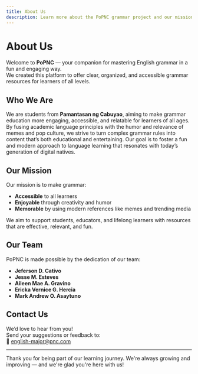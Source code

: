 ```yaml
---
title: About Us
description: Learn more about the PoPNC grammar project and our mission.
---
```


# About Us

Welcome to **PoPNC** — your companion for mastering English grammar in a fun and engaging way.  
We created this platform to offer clear, organized, and accessible grammar resources for learners of all levels.

## Who We Are

We are students from **Pamantasan ng Cabuyao**, aiming to make grammar education more engaging, accessible, and relatable for learners of all ages. By fusing academic language principles with the humor and relevance of memes and pop culture, we strive to turn complex grammar rules into content that’s both educational and entertaining. Our goal is to foster a fun and modern approach to language learning that resonates with today’s generation of digital natives.

## Our Mission

Our mission is to make grammar:

- **Accessible** to all learners
- **Enjoyable** through creativity and humor
- **Memorable** by using modern references like memes and trending media

We aim to support students, educators, and lifelong learners with resources that are effective, relevant, and fun.

## Our Team

PoPNC is made possible by the dedication of our team:

- **Jeferson D. Cativo**
- **Jesse M. Esteves**
- **Aileen Mae A. Gravino**
- **Ericka Vernice G. Hercia**
- **Mark Andrew O. Asaytuno**

## Contact Us

We’d love to hear from you!  
Send your suggestions or feedback to:  
📧 [english-major@pnc.com](mailto:english-major@pnc.com)

---

Thank you for being part of our learning journey. We're always growing and improving — and we're glad you're here with us!
